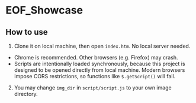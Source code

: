 # EOF_Showcase

## How to use

1. Clone it on local machine, then open ```index.htm```. No local server needed.
  * Chrome is recommended. Other browsers (e.g. Firefox) may crash.
  * Scripts are intentionally loaded synchronously, because this project is designed to be opened directly from local machine. Modern browsers impose CORS restrictions, so functions like ```$.getScript()``` will fail.
2. You may change ```img_dir``` in ```script/script.js``` to your own image directory.
